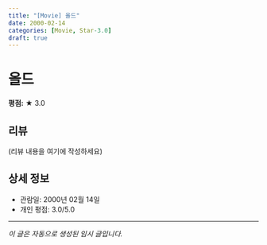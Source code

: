 ```yaml
---
title: "[Movie] 올드"
date: 2000-02-14
categories: [Movie, Star-3.0]
draft: true
---
```


# 올드

**평점:** ★ 3.0

## 리뷰

(리뷰 내용을 여기에 작성하세요)

## 상세 정보

- 관람일: 2000년 02월 14일
- 개인 평점: 3.0/5.0

---

*이 글은 자동으로 생성된 임시 글입니다.*
